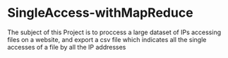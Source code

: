 # SingleAccess-withMapReduce
The subject of this Project is to proccess a large dataset of IPs accessing files on a website, and export a csv file which indicates all the single accesses of a file by all the IP addresses
